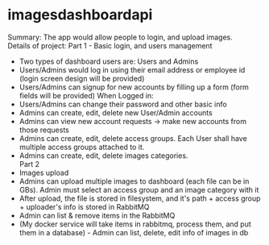 # imagesdashboardapi
Summary: The app would allow people to login, and upload images.   
Details of project:   Part 1 - Basic login, and users management 
- Two types of dashboard users are: Users and Admins 
- Users/Admins would log in using their email address or employee id (login screen design will be provided) 
- Users/Admins can signup for new accounts by filling up a form (form fields will be provided) 
When Logged in:  
- Users/Admins can change their password and other basic info  
- Admins can create, edit, delete new User/Admin accounts  
- Admins can view new account requests -> make new accounts from those requests 
- Admins can create, edit, delete access groups. Each User shall have multiple access groups attached to it.
- Admins can create, edit, delete images categories.    
Part 2
- Images upload  
- Admins can upload multiple images to dashboard (each file can be in GBs). Admin must select an access group and an image category with it
- After upload, the file is stored in filesystem, and it's path + access group + uploader's info is stored in RabbitMQ 
- Admin can list &amp; remove items in the RabbitMQ 
- (My docker service will take items in rabbitmq, process them, and put them in a database) - Admin can list, delete, edit info of images in db

